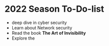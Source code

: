 # 2022 Season To-Do-list
* deep dive in cyber security
* Learn about Network security
* Read the book **The Art of Invisibility**
* Explore the 